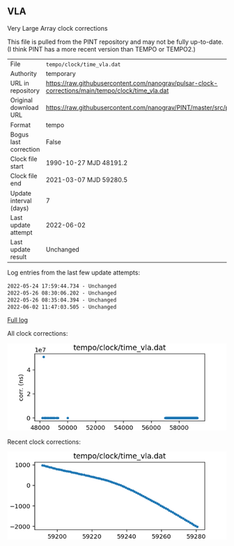 
## VLA

Very Large Array clock corrections

This file is pulled from the PINT repository and may not be fully up-to-date.
(I think PINT has a more recent version than TEMPO or TEMPO2.)

|     |     |
|:--- |:--- |
| File | `tempo/clock/time_vla.dat` |
| Authority | temporary |
| URL in repository | <https://raw.githubusercontent.com/nanograv/pulsar-clock-corrections/main/tempo/clock/time_vla.dat> |
| Original download URL | <https://raw.githubusercontent.com/nanograv/PINT/master/src/pint/data/runtime/time_vla.dat> |
| Format | tempo |
| Bogus last correction | False |
| Clock file start | 1990-10-27 MJD 48191.2 |
| Clock file end | 2021-03-07 MJD 59280.5 |
| Update interval (days) | 7 |
| Last update attempt | 2022-06-02 |
| Last update result | Unchanged |

Log entries from the last few update attempts:
```
2022-05-24 17:59:44.734 - Unchanged
2022-05-26 08:30:06.202 - Unchanged
2022-05-26 08:35:04.394 - Unchanged
2022-06-02 11:47:03.505 - Unchanged
```
[Full log](https://raw.githubusercontent.com/nanograv/pulsar-clock-corrections/main/log/tempo/clock/time_vla.dat.log)


All clock corrections:

![plot of all clock corrections](time_vla.dat.png "All corrections")

Recent clock corrections:

![plot of recent clock corrections](time_vla.dat.short.png "Recent corrections")

